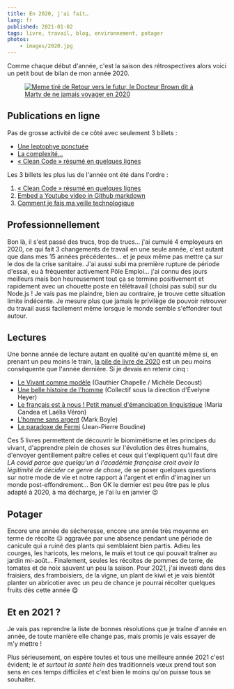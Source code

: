 ```yaml
---
title: En 2020, j'ai fait…
lang: fr
published: 2021-01-02
tags: livre, travail, blog, environnement, potager
photos:
    - images/2020.jpg
---
```


Comme chaque début d'année, c'est la saison des rétrospectives alors voici un
petit bout de bilan de mon année 2020.

<figure class="object-centered bordered">
    <a href="/images/2020.jpg"><img loading="lazy" src="/images/660x/2020.jpg" alt="Meme tiré de Retour vers le futur, le Docteur Brown dit à Marty de ne jamais voyager en 2020"></a>
</figure>


## Publications en ligne

Pas de grosse activité de ce côté avec seulement 3 billets :

* [Une leptophye ponctuée](/post/sauterelle-leptophye-ponctuee/)
* [La complexité…](/post/complexite-charge-cognitive/)
* [« Clean Code » résumé en quelques lignes](/post/clean-code/)

Les 3 billets les plus lus de l'année ont été dans l'ordre&nbsp;:

1. [« Clean Code » résumé en quelques lignes](/post/clean-code/)
1. [Embed a Youtube video in Github markdown](/post/youtube-video-github/)
1. [Comment je fais ma veille technologique](/post/comment-je-fais-ma-veille-technologique/)

## Professionnellement

Bon là, il s'est passé des trucs, trop de trucs… j'ai cumulé 4 employeurs en
2020, ce qui fait 3 changements de travail en une seule année, c'est autant que
dans mes 15 années précédentes… et je peux même pas mettre ça sur le dos de la
crise sanitaire. J'ai aussi subi ma première rupture de période d'essai, eu à
fréquenter activement Pôle Emploi… j'ai connu des jours meilleurs mais bon
heureusement tout ça se termine positivement et rapidement avec un chouette
poste en télétravail (choisi pas subi) sur du Node.js ! Je vais pas me
plaindre, bien au contraire, je trouve cette situation limite indécente. Je
mesure plus que jamais le privilège de pouvoir retrouver du travail aussi
facilement même lorsque le monde semble s'effondrer tout autour.

## Lectures

Une bonne année de lecture autant en qualité qu'en quantité même si, en prenant
un peu moins le train, [la pile de livre de 2020](/page/lectures/#2020) est un
peu moins conséquente que l'année dernière. Si je devais en retenir cinq :

* [Le Vivant comme modèle](https://www.albin-michel.fr/ouvrages/le-vivant-comme-modele-9782226451408) (Gauthier Chapelle / Michèle Decoust)
* [Une belle histoire de l'homme](https://editions.flammarion.com/une-belle-histoire-de-lhomme/9782081366718) (Collectif sous la direction d'Évelyne Heyer)
* [Le français est à nous ! Petit manuel d'émancipation linguistique](https://www.editionsladecouverte.fr/catalogue/index-Le_fran__ais_est____nous__-9782348041877.html) (Maria Candea et Laélia Véron)
* [L'homme sans argent](http://www.arenes.fr/livre/lhomme-sans-argent/) (Mark Boyle)
* [Le paradoxe de Fermi](http://www.gallimard.fr/Catalogue/GALLIMARD/Folio/Folio-SF/Le-paradoxe-de-Fermi) (Jean-Pierre Boudine)

Ces 5 livres permettent de découvrir le biomimétisme et les principes du
vivant, d'apprendre plein de choses sur l'évolution des êtres humains,
d'envoyer gentillement paître celles et ceux qui t'expliquent qu'il faut dire
_LA covid parce que quelqu'un à l'académie française croit avoir la légitimité
de décider ce genre de chose_, de se poser quelques questions sur notre mode de
vie et notre rapport à l'argent et enfin d'imaginer un monde post-effondrement…
Bon OK le dernier est peu être pas le plus adapté à 2020, à ma décharge, je
l'ai lu en janvier 😉

## Potager

Encore une année de sécheresse, encore une année très moyenne en terme de
récolte 😑 aggravée par une absence pendant une période de canicule qui a ruiné
des plants qui semblaient bien partis. Adieu les courges, les haricots, les
melons, le maïs et tout ce qui pouvait traîner au jardin mi-août… Finalement,
seules les récoltes de pommes de terre, de tomates et de noix sauvent un peu la
saison.  Pour 2021, j'ai investi dans des fraisiers, des framboisiers, de la
vigne, un plant de kiwi et je vais bientôt planter un abricotier avec un peu de
chance je pourrai récolter quelques fruits dès cette année 😋

## Et en 2021&nbsp;?

Je vais pas reprendre la liste de bonnes résolutions que je traîne d'année en
année, de toute manière elle change pas, mais promis je vais essayer de m'y
mettre !

Plus sérieusement, on espère toutes et tous une meilleure année 2021 c'est
évident; le _et surtout la santé hein_ des traditionnels vœux prend tout son
sens en ces temps difficiles et c'est bien le moins qu'on puisse tous se
souhaiter.
